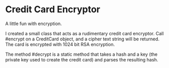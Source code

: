 Credit Card Encryptor
==========

A little fun with encryption.

I created a small class that acts as a rudimentary credit card encryptor. Call #encrypt on a CreditCard object, and a cipher text string will be returned. The card is encrypted with 1024 bit RSA encryption. 

The method #decrypt is a static method that takes a hash and a key (the private key used to create the credit card) and parses the resulting hash. 

